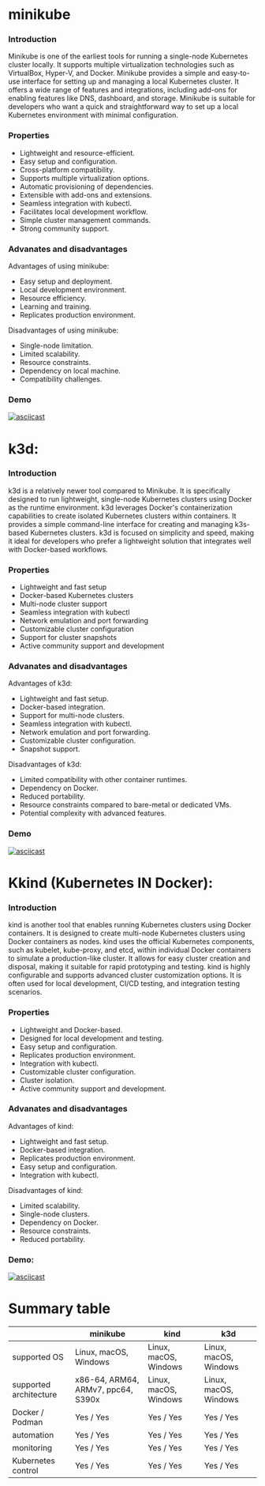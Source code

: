 # minikube

### Introduction
Minikube is one of the earliest tools for running a single-node Kubernetes cluster locally. It supports multiple virtualization technologies such as VirtualBox, Hyper-V, and Docker. Minikube provides a simple and easy-to-use interface for setting up and managing a local Kubernetes cluster. It offers a wide range of features and integrations, including add-ons for enabling features like DNS, dashboard, and storage. Minikube is suitable for developers who want a quick and straightforward way to set up a local Kubernetes environment with minimal configuration.

### Properties

- Lightweight and resource-efficient.
- Easy setup and configuration.
- Cross-platform compatibility.
- Supports multiple virtualization options.
- Automatic provisioning of dependencies.
- Extensible with add-ons and extensions.
- Seamless integration with kubectl.
- Facilitates local development workflow.
- Simple cluster management commands.
- Strong community support.

### Advanates and disadvantages

Advantages of using minikube:

- Easy setup and deployment.
- Local development environment.
- Resource efficiency.
- Learning and training.
- Replicates production environment.

Disadvantages of using minikube:

- Single-node limitation.
- Limited scalability.
- Resource constraints.
- Dependency on local machine.
- Compatibility challenges.

### Demo
[![asciicast](https://asciinema.org/a/588081.svg)](https://asciinema.org/a/588081)

# k3d:

### Introduction
k3d is a relatively newer tool compared to Minikube. It is specifically designed to run lightweight, single-node Kubernetes clusters using Docker as the runtime environment. k3d leverages Docker's containerization capabilities to create isolated Kubernetes clusters within containers. It provides a simple command-line interface for creating and managing k3s-based Kubernetes clusters. k3d is focused on simplicity and speed, making it ideal for developers who prefer a lightweight solution that integrates well with Docker-based workflows.

### Properties

- Lightweight and fast setup
- Docker-based Kubernetes clusters
- Multi-node cluster support
- Seamless integration with kubectl
- Network emulation and port forwarding
- Customizable cluster configuration
- Support for cluster snapshots
- Active community support and development

### Advanates and disadvantages

Advantages of k3d:

- Lightweight and fast setup.
- Docker-based integration.
- Support for multi-node clusters.
- Seamless integration with kubectl.
- Network emulation and port forwarding.
- Customizable cluster configuration.
- Snapshot support.

Disadvantages of k3d:

- Limited compatibility with other container runtimes.
- Dependency on Docker.
- Reduced portability.
- Resource constraints compared to bare-metal or dedicated VMs.
- Potential complexity with advanced features.

### Demo
[![asciicast](https://asciinema.org/a/588945.svg)](https://asciinema.org/a/588945)

# Kkind (Kubernetes IN Docker):

### Introduction
kind is another tool that enables running Kubernetes clusters using Docker containers. It is designed to create multi-node Kubernetes clusters using Docker containers as nodes. kind uses the official Kubernetes components, such as kubelet, kube-proxy, and etcd, within individual Docker containers to simulate a production-like cluster. It allows for easy cluster creation and disposal, making it suitable for rapid prototyping and testing. kind is highly configurable and supports advanced cluster customization options. It is often used for local development, CI/CD testing, and integration testing scenarios.

### Properties

- Lightweight and Docker-based.
- Designed for local development and testing.
- Easy setup and configuration.
- Replicates production environment.
- Integration with kubectl.
- Customizable cluster configuration.
- Cluster isolation.
- Active community support and development.

### Advanates and disadvantages

Advantages of kind:

- Lightweight and fast setup.
- Docker-based integration.
- Replicates production environment.
- Easy setup and configuration.
- Integration with kubectl.

Disadvantages of kind:

- Limited scalability.
- Single-node clusters.
- Dependency on Docker.
- Resource constraints.
- Reduced portability.

### Demo:

[![asciicast](https://asciinema.org/a/588458.svg)](https://asciinema.org/a/588458)

# Summary table
|                        | minikube               | kind                   | k3d                    |
| ---------------------- | ---------------------- | ---------------------- | ---------------------- |
| supported OS           | Linux, macOS, Windows  | Linux, macOS, Windows  | Linux, macOS, Windows  |
| supported architecture | x86-64, ARM64, ARMv7, ppc64, S390x  | Linux, macOS, Windows  | Linux, macOS, Windows  |
| Docker / Podman        | Yes / Yes              | Yes / Yes              | Yes / Yes              |
| automation             | Yes / Yes              | Yes / Yes              | Yes / Yes              |
| monitoring             | Yes / Yes              | Yes / Yes              | Yes / Yes              |
| Kubernetes control     | Yes / Yes              | Yes / Yes              | Yes / Yes              |
